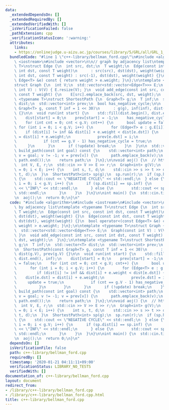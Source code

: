 ```yaml
---
data:
  _extendedDependsOn: []
  _extendedRequiredBy: []
  _extendedVerifiedWith: []
  _isVerificationFailed: false
  _pathExtension: cpp
  _verificationStatusIcon: ':warning:'
  attributes:
    links:
    - https://onlinejudge.u-aizu.ac.jp/courses/library/5/GRL/all/GRL_1_B
  bundledCode: "#line 1 \"c++-library/bellman_ford.cpp\"\n#include <algorithm>\n#include\
    \ <iostream>\n#include <vector>\n\n// graph by adjacency list\ntemplate <typename\
    \ T>\nstruct Edge {\n  int src, dst;\n  T weight;\n  Edge(const int src, const\
    \ int dst, const T weight)\n      : src(src), dst(dst), weight(weight) {}\n  Edge(const\
    \ int dst, const T weight) : src(-1), dst(dst), weight(weight) {}\n  bool operator<(const\
    \ Edge<T> &e) const { return weight > e.weight; }\n};\n\ntemplate <typename T>\n\
    struct Graph {\n  int V;\n  std::vector<std::vector<Edge<T>>> E;\n  Graph(const\
    \ int V) : V(V) { E.resize(V); }\n  void add_edge(const int src, const int dst,\
    \ const T weight) {\n    E[src].emplace_back(src, dst, weight);\n  }\n};\n\ntemplate\
    \ <typename T>\nstruct ShortestPath {\n  Graph<T> g;\n  T inf;\n  std::vector<T>\
    \ dist;\n  std::vector<int> prev;\n  bool has_negative_cycle;\n\n  ShortestPath(const\
    \ Graph<T> g, const T inf = 1 << 30)\n      : g(g), inf(inf), dist(g.V), prev(g.V)\
    \ {}\n\n  void run(int start) {\n    std::fill(dist.begin(), dist.end(), inf);\n\
    \    dist[start] = 0;\n    prev[start] = -1;\n    has_negative_cycle = false;\n\
    \    for (int cnt = 0; cnt < g.V; cnt++) {\n      bool update = false;\n     \
    \ for (int i = 0; i < g.V; i++) {\n        for (Edge<T> e : g.E[i]) {\n      \
    \    if (dist[i] != inf && dist[i] + e.weight < dist[e.dst]) {\n            dist[e.dst]\
    \ = dist[i] + e.weight;\n            prev[e.dst] = i;\n            update = true;\n\
    \            if (cnt == g.V - 1) has_negative_cycle = true;\n          }\n   \
    \     }\n      }\n      if (!update) break;\n    }\n  }\n\n  std::vector<int>\
    \ build_path(const int goal) const {\n    std::vector<int> path;\n    for (int\
    \ v = goal; v != -1; v = prev[v]) {\n      path.emplace_back(v);\n    }\n    std::reverse(path.begin(),\
    \ path.end());\n    return path;\n  }\n};\n\nvoid aoj() {\n  // https://onlinejudge.u-aizu.ac.jp/courses/library/5/GRL/all/GRL_1_B\n\
    \  int V, E, r;\n  std::cin >> V >> E >> r;\n  Graph<int> g(V);\n  for (int i\
    \ = 0; i < E; i++) {\n    int s, t, d;\n    std::cin >> s >> t >> d;\n    g.add_edge(s,\
    \ t, d);\n  }\n  ShortestPath<int> sp(g);\n  sp.run(r);\n  if (sp.has_negative_cycle)\
    \ {\n    std::cout << \"NEGATIVE CYCLE\" << std::endl;\n  } else {\n    for (int\
    \ i = 0; i < g.V; i++) {\n      if (sp.dist[i] == sp.inf) {\n        std::cout\
    \ << \"INF\" << std::endl;\n      } else {\n        std::cout << sp.dist[i] <<\
    \ std::endl;\n      }\n    }\n  }\n}\n\nint main() {\n  std::cin.tie(0);\n  std::ios_base::sync_with_stdio(false);\n\
    \n  aoj();\n  return 0;\n}\n"
  code: "#include <algorithm>\n#include <iostream>\n#include <vector>\n\n// graph\
    \ by adjacency list\ntemplate <typename T>\nstruct Edge {\n  int src, dst;\n \
    \ T weight;\n  Edge(const int src, const int dst, const T weight)\n      : src(src),\
    \ dst(dst), weight(weight) {}\n  Edge(const int dst, const T weight) : src(-1),\
    \ dst(dst), weight(weight) {}\n  bool operator<(const Edge<T> &e) const { return\
    \ weight > e.weight; }\n};\n\ntemplate <typename T>\nstruct Graph {\n  int V;\n\
    \  std::vector<std::vector<Edge<T>>> E;\n  Graph(const int V) : V(V) { E.resize(V);\
    \ }\n  void add_edge(const int src, const int dst, const T weight) {\n    E[src].emplace_back(src,\
    \ dst, weight);\n  }\n};\n\ntemplate <typename T>\nstruct ShortestPath {\n  Graph<T>\
    \ g;\n  T inf;\n  std::vector<T> dist;\n  std::vector<int> prev;\n  bool has_negative_cycle;\n\
    \n  ShortestPath(const Graph<T> g, const T inf = 1 << 30)\n      : g(g), inf(inf),\
    \ dist(g.V), prev(g.V) {}\n\n  void run(int start) {\n    std::fill(dist.begin(),\
    \ dist.end(), inf);\n    dist[start] = 0;\n    prev[start] = -1;\n    has_negative_cycle\
    \ = false;\n    for (int cnt = 0; cnt < g.V; cnt++) {\n      bool update = false;\n\
    \      for (int i = 0; i < g.V; i++) {\n        for (Edge<T> e : g.E[i]) {\n \
    \         if (dist[i] != inf && dist[i] + e.weight < dist[e.dst]) {\n        \
    \    dist[e.dst] = dist[i] + e.weight;\n            prev[e.dst] = i;\n       \
    \     update = true;\n            if (cnt == g.V - 1) has_negative_cycle = true;\n\
    \          }\n        }\n      }\n      if (!update) break;\n    }\n  }\n\n  std::vector<int>\
    \ build_path(const int goal) const {\n    std::vector<int> path;\n    for (int\
    \ v = goal; v != -1; v = prev[v]) {\n      path.emplace_back(v);\n    }\n    std::reverse(path.begin(),\
    \ path.end());\n    return path;\n  }\n};\n\nvoid aoj() {\n  // https://onlinejudge.u-aizu.ac.jp/courses/library/5/GRL/all/GRL_1_B\n\
    \  int V, E, r;\n  std::cin >> V >> E >> r;\n  Graph<int> g(V);\n  for (int i\
    \ = 0; i < E; i++) {\n    int s, t, d;\n    std::cin >> s >> t >> d;\n    g.add_edge(s,\
    \ t, d);\n  }\n  ShortestPath<int> sp(g);\n  sp.run(r);\n  if (sp.has_negative_cycle)\
    \ {\n    std::cout << \"NEGATIVE CYCLE\" << std::endl;\n  } else {\n    for (int\
    \ i = 0; i < g.V; i++) {\n      if (sp.dist[i] == sp.inf) {\n        std::cout\
    \ << \"INF\" << std::endl;\n      } else {\n        std::cout << sp.dist[i] <<\
    \ std::endl;\n      }\n    }\n  }\n}\n\nint main() {\n  std::cin.tie(0);\n  std::ios_base::sync_with_stdio(false);\n\
    \n  aoj();\n  return 0;\n}\n"
  dependsOn: []
  isVerificationFile: false
  path: c++-library/bellman_ford.cpp
  requiredBy: []
  timestamp: '2020-01-21 04:11:11+09:00'
  verificationStatus: LIBRARY_NO_TESTS
  verifiedWith: []
documentation_of: c++-library/bellman_ford.cpp
layout: document
redirect_from:
- /library/c++-library/bellman_ford.cpp
- /library/c++-library/bellman_ford.cpp.html
title: c++-library/bellman_ford.cpp
---
```

